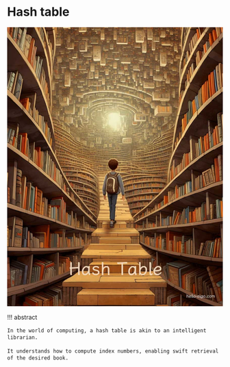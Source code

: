 # Hash table

![Hash table](../assets/covers/chapter_hashing.jpg)

!!! abstract

    In the world of computing, a hash table is akin to an intelligent librarian.
    
    It understands how to compute index numbers, enabling swift retrieval of the desired book.
